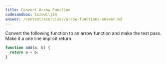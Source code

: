 ```yaml
---
title: Convert Arrow Function
codesandbox: 5xzow1lj14
answer: /content/exercises/arrow-functions-answer.md
---
```


Convert the following function to an arrow function and make the test pass. Make it a one line implicit return.

```javascript
function add(a, b) {
  return a + b;
}
```
